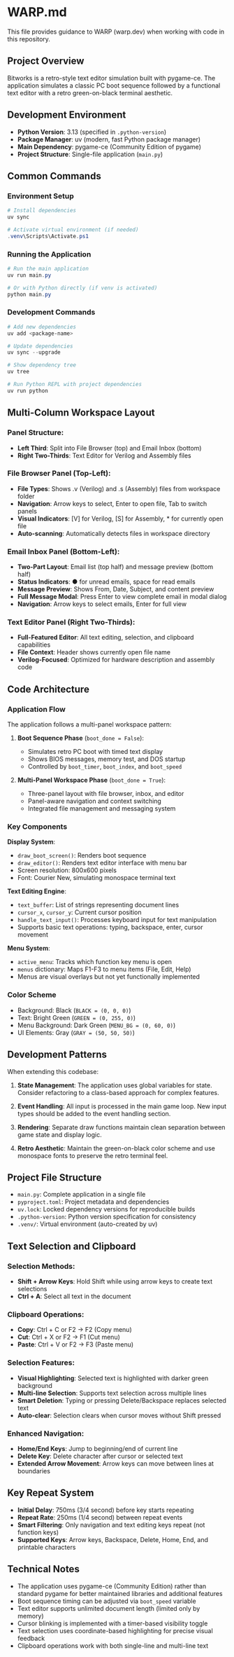 # WARP.md

This file provides guidance to WARP (warp.dev) when working with code in this repository.

## Project Overview

Bitworks is a retro-style text editor simulation built with pygame-ce. The application simulates a classic PC boot sequence followed by a functional text editor with a retro green-on-black terminal aesthetic.

## Development Environment

- **Python Version**: 3.13 (specified in `.python-version`)
- **Package Manager**: uv (modern, fast Python package manager)
- **Main Dependency**: pygame-ce (Community Edition of pygame)
- **Project Structure**: Single-file application (`main.py`)

## Common Commands

### Environment Setup
```powershell
# Install dependencies
uv sync

# Activate virtual environment (if needed)
.venv\Scripts\Activate.ps1
```

### Running the Application
```powershell
# Run the main application
uv run main.py

# Or with Python directly (if venv is activated)
python main.py
```

### Development Commands
```powershell
# Add new dependencies
uv add <package-name>

# Update dependencies
uv sync --upgrade

# Show dependency tree
uv tree

# Run Python REPL with project dependencies
uv run python
```

## Multi-Column Workspace Layout

### **Panel Structure**:
- **Left Third**: Split into File Browser (top) and Email Inbox (bottom)
- **Right Two-Thirds**: Text Editor for Verilog and Assembly files

### **File Browser Panel** (Top-Left):
- **File Types**: Shows .v (Verilog) and .s (Assembly) files from workspace folder
- **Navigation**: Arrow keys to select, Enter to open file, Tab to switch panels
- **Visual Indicators**: [V] for Verilog, [S] for Assembly, * for currently open file
- **Auto-scanning**: Automatically detects files in workspace directory

### **Email Inbox Panel** (Bottom-Left):
- **Two-Part Layout**: Email list (top half) and message preview (bottom half)
- **Status Indicators**: ● for unread emails, space for read emails
- **Message Preview**: Shows From, Date, Subject, and content preview
- **Full Message Modal**: Press Enter to view complete email in modal dialog
- **Navigation**: Arrow keys to select emails, Enter for full view

### **Text Editor Panel** (Right Two-Thirds):
- **Full-Featured Editor**: All text editing, selection, and clipboard capabilities
- **File Context**: Header shows currently open file name
- **Verilog-Focused**: Optimized for hardware description and assembly code

## Code Architecture

### Application Flow
The application follows a multi-panel workspace pattern:

1. **Boot Sequence Phase** (`boot_done = False`):
   - Simulates retro PC boot with timed text display
   - Shows BIOS messages, memory test, and DOS startup
   - Controlled by `boot_timer`, `boot_index`, and `boot_speed`

2. **Multi-Panel Workspace Phase** (`boot_done = True`):
   - Three-panel layout with file browser, inbox, and editor
   - Panel-aware navigation and context switching
   - Integrated file management and messaging system

### Key Components

**Display System**:
- `draw_boot_screen()`: Renders boot sequence
- `draw_editor()`: Renders text editor interface with menu bar
- Screen resolution: 800x600 pixels
- Font: Courier New, simulating monospace terminal text

**Text Editing Engine**:
- `text_buffer`: List of strings representing document lines
- `cursor_x`, `cursor_y`: Current cursor position
- `handle_text_input()`: Processes keyboard input for text manipulation
- Supports basic text operations: typing, backspace, enter, cursor movement

**Menu System**:
- `active_menu`: Tracks which function key menu is open
- `menus` dictionary: Maps F1-F3 to menu items (File, Edit, Help)
- Menus are visual overlays but not yet functionally implemented

### Color Scheme
- Background: Black (`BLACK = (0, 0, 0)`)
- Text: Bright Green (`GREEN = (0, 255, 0)`)
- Menu Background: Dark Green (`MENU_BG = (0, 60, 0)`)
- UI Elements: Gray (`GRAY = (50, 50, 50)`)

## Development Patterns

When extending this codebase:

1. **State Management**: The application uses global variables for state. Consider refactoring to a class-based approach for complex features.

2. **Event Handling**: All input is processed in the main game loop. New input types should be added to the event handling section.

3. **Rendering**: Separate draw functions maintain clean separation between game state and display logic.

4. **Retro Aesthetic**: Maintain the green-on-black color scheme and use monospace fonts to preserve the retro terminal feel.

## Project File Structure

- `main.py`: Complete application in a single file
- `pyproject.toml`: Project metadata and dependencies
- `uv.lock`: Locked dependency versions for reproducible builds
- `.python-version`: Python version specification for consistency
- `.venv/`: Virtual environment (auto-created by uv)

## Text Selection and Clipboard

### **Selection Methods**:
- **Shift + Arrow Keys**: Hold Shift while using arrow keys to create text selections
- **Ctrl + A**: Select all text in the document

### **Clipboard Operations**:
- **Copy**: Ctrl + C or F2 → F2 (Copy menu)
- **Cut**: Ctrl + X or F2 → F1 (Cut menu)
- **Paste**: Ctrl + V or F2 → F3 (Paste menu)

### **Selection Features**:
- **Visual Highlighting**: Selected text is highlighted with darker green background
- **Multi-line Selection**: Supports text selection across multiple lines
- **Smart Deletion**: Typing or pressing Delete/Backspace replaces selected text
- **Auto-clear**: Selection clears when cursor moves without Shift pressed

### **Enhanced Navigation**:
- **Home/End Keys**: Jump to beginning/end of current line
- **Delete Key**: Delete character after cursor or selected text
- **Extended Arrow Movement**: Arrow keys can move between lines at boundaries

## Key Repeat System

- **Initial Delay**: 750ms (3/4 second) before key starts repeating
- **Repeat Rate**: 250ms (1/4 second) between repeat events
- **Smart Filtering**: Only navigation and text editing keys repeat (not function keys)
- **Supported Keys**: Arrow keys, Backspace, Delete, Home, End, and printable characters

## Technical Notes

- The application uses pygame-ce (Community Edition) rather than standard pygame for better maintained libraries and additional features
- Boot sequence timing can be adjusted via `boot_speed` variable
- Text editor supports unlimited document length (limited only by memory)
- Cursor blinking is implemented with a timer-based visibility toggle
- Text selection uses coordinate-based highlighting for precise visual feedback
- Clipboard operations work with both single-line and multi-line text

